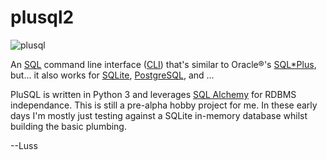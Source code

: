 # plusql2

![plusql](https://user-images.githubusercontent.com/1664798/120719305-0ac9c300-c498-11eb-9e1e-f8175074a99b.png) 

An [SQL](https://en.wikipedia.org/wiki/SQL) command line interface ([CLI](https://en.wikipedia.org/wiki/Command-line_interface)) that's similar to Oracle&reg;'s [SQL*Plus](https://www.oreilly.com/library/view/oracle-sqlplus-the/0596007469/), but... it also works for [SQLite](https://www.sqlite.org/docs.html), [PostgreSQL](https://postgresql.org), and ...  

PluSQL is written in Python 3 and leverages [SQL Alchemy](https://www.sqlalchemy.org/features.html) for RDBMS independance.   This is still a pre-alpha hobby project for me.  In these early days I'm mostly just testing against a SQLite in-memory database whilst building the basic plumbing.

--Luss

